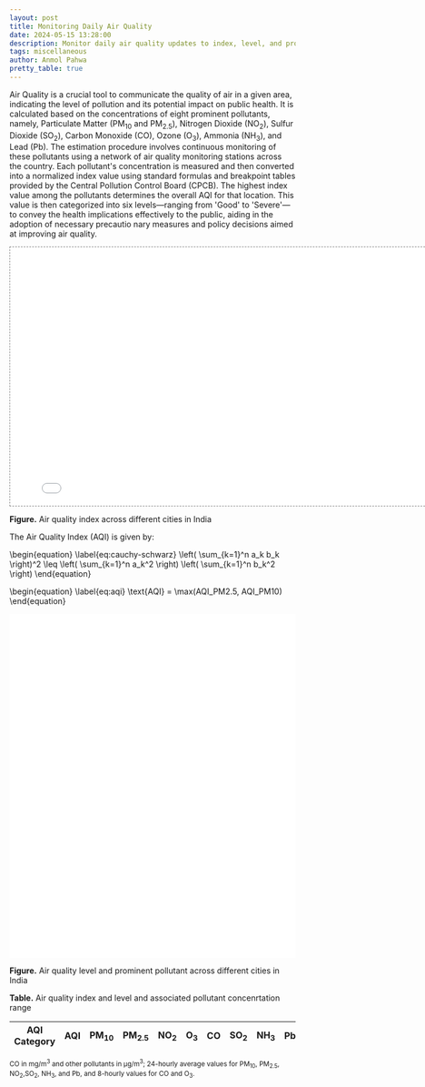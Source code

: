 ```yaml
---
layout: post
title: Monitoring Daily Air Quality
date: 2024-05-15 13:28:00
description: Monitor daily air quality updates to index, level, and prominent pollutant across different cities in India.
tags: miscellaneous
author: Anmol Pahwa
pretty_table: true
---
```


Air Quality is a crucial tool to communicate the quality of air in a given area, indicating the level of pollution and its potential impact on public health. It is calculated based on the concentrations of eight prominent pollutants, namely, Particulate Matter (PM<sub>10</sub> and PM<sub>2.5</sub>), Nitrogen Dioxide (NO<sub>2</sub>), Sulfur Dioxide (SO<sub>2</sub>), Carbon Monoxide (CO), Ozone (O<sub>3</sub>), Ammonia (NH<sub>3</sub>), and Lead (Pb). The estimation procedure involves continuous monitoring of these pollutants using a network of air quality monitoring stations across the country. Each pollutant's concentration is measured and then converted into a normalized index value using standard formulas and breakpoint tables provided by the Central Pollution Control Board (CPCB). The highest index value among the pollutants determines the overall AQI for that location. This value is then categorized into six levels—ranging from 'Good' to 'Severe'—to convey the health implications effectively to the public, aiding in the adoption of necessary precautio nary measures and policy decisions aimed at improving air quality.

<div class="l-page">
  <iframe
    src="{{ '/assets/plotly/index.html' | relative_url }}"
    frameborder="0"
    scrolling="no"
    height="455"
    width="800"
    style="border: 1px dashed grey;"
  ></iframe>
</div>

**Figure.** Air quality index across different cities in India

The Air Quality Index (AQI) is given by:

\begin{equation}
\label{eq:cauchy-schwarz}
\left( \sum_{k=1}^n a_k b_k \right)^2 \leq \left( \sum_{k=1}^n a_k^2 \right) \left( \sum_{k=1}^n b_k^2 \right)
\end{equation}

\begin{equation}
\label{eq:aqi}
\text{AQI} = \max(AQI_PM2.5, AQI_PM10)
\end{equation}


<style>
  .iframe-container {
    display: flex;
    justify-content: space-around;
    width: 100%;
    overflow: hidden;
  }
</style>

<div class="iframe-container">
  <iframe
    src="{{ '/assets/plotly/level.html' | relative_url }}"
    frameborder="0"
    scrolling="no"
    height="605"
    width="450"
  ></iframe>
  <iframe
    src="{{ '/assets/plotly/pollutant.html' | relative_url }}"
    frameborder="0"
    scrolling="no"
    height="605"
    width="450"
  ></iframe>
</div>

**Figure.** Air quality level and prominent pollutant across different cities in India

**Table.** Air quality index and level and associated pollutant concenrtation range

<table
  id="table"
  data-toggle="table"
  data-url="{{ '/assets/json/airquality.json' | relative_url }}"
>
  <thead>
    <tr>
      <th data-field="AQI Category">AQI Category</th>
      <th data-field="AQI">AQI</th>
      <th data-field="PM10">PM<sub>10</sub></th>
      <th data-field="PM2.5">PM<sub>2.5</sub></th>
      <th data-field="NO2">NO<sub>2</sub></th>
      <th data-field="O3">O<sub>3</sub></th>
      <th data-field="CO">CO</th>
      <th data-field="SO2">SO<sub>2</sub></th>
      <th data-field="NH3">NH<sub>3</sub></th>
      <th data-field="Pb">Pb</th>
    </tr>
  </thead>
</table>
<sup>CO in mg/m<sup>3</sup> and other pollutants in μg/m<sup>3</sup>; 24-hourly average values for PM<sub>10</sub>, PM<sub>2.5</sub>, NO<sub>2</sub>,SO<sub>2</sub>, NH<sub>3</sub>, and Pb, and 8-hourly values for CO and O<sub>3</sub>.</sup>
